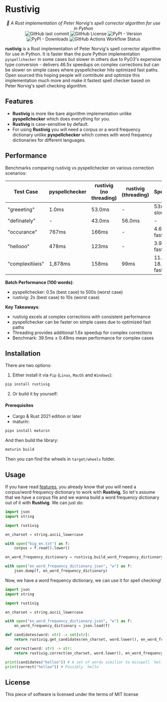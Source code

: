 # Rustivig

<p align="center">
    <em>🧙 A Rust implementation of Peter Norvig's spell corrector algorithm for use in Python</em>
    <br>
    <img alt="GitHub last commit" src="https://img.shields.io/github/last-commit/ashkanfeyzollahi/rustivig">
    <img alt="GitHub License" src="https://img.shields.io/github/license/ashkanfeyzollahi/rustivig">
    <img alt="PyPI - Version" src="https://img.shields.io/pypi/v/rustivig">
    <img alt="PyPI - Downloads" src="https://img.shields.io/pypi/dm/rustivig">
    <img alt="GitHub Actions Workflow Status" src="https://img.shields.io/github/actions/workflow/status/ashkanfeyzollahi/rustivig/CI.yml">
</p>

**rustivig** is a Rust implementation of Peter Norvig's spell corrector algorithm for use in Python.
It is faster than the pure Python implementation `pyspellchecker` in some cases but slower in others due to PyO3's expensive type conversion - delivers 46.5x speedups on complex corrections but can be slower on simple cases where pyspellchecker hits optimized fast paths. Open sourced this hoping people will
contribute and optimize this implementation much more and make it fastest spell checker based on
Peter Norvig's spell checking algorithm.

## Features

* **Rustivig** is more like bare algorithm implementation unlike **pyspellchecker** which does
everything for you.
* **Rustivig** is case-sensitive by default.
* For using **Rustivig** you will
need a corpus or a word frequency dictionary unlike **pyspellchecker** which comes with word
frequency dictionaries for different languages.

## Performance

Benchmarks comparing rustivig vs pyspellchecker on various correction scenarios:

| Test Case | pyspellchecker | rustivig (no threading) | rustivig (threading) | Speedup |
|-----------|----------------|-------------------------|---------------------|---------|
| "greeeting" | 1.0ms | 53.0ms | - | 53x slower |
| "definately" | - | 43.0ms | 56.0ms | - |
| "occurance" | 767ms | 166ms | - | 4.6x faster |
| "hellooo" | 478ms | 123ms | - | 3.9x faster |
| "complexitiieis" | 1,878ms | 158ms | 99ms | 11.9x-18.9x faster |

**Batch Performance (100 words)**:
- pyspellchecker: 0.5s (best case) to 500s (worst case)
- rustivig: 2s (best case) to 10s (worst case)

**Key Takeaways**:
- rustivig excels at complex corrections with consistent performance
- pyspellchecker can be faster on simple cases due to optimized fast paths
- Threading provides additional 1.6x speedup for complex corrections
- Benchmark: 39.5ms ± 0.49ms mean performance for complex cases

## Installation

There are two options:

1. Either install it via `Pip` (`Linux`, `MacOS` and `Windows`):

```bash
pip install rustivig
```

2. Or build it by yourself:

#### Prerequisites

* Cargo & Rust 2021 edition or later
* maturin:

```bash
pipx install maturin
```

And then build the library:

```bash
maturin build
```

Then you can find the wheels in `target/wheels` folder.

## Usage

If you have read [features](#features), you already know that you will need a corpus/word frequency
dictionary to work with **Rustivig**, So let's assume that we have a corpus file and we wanna build
a word frequency dictionary out of it with **Rustivig**. We can just do:

```py
import json
import string

import rustivig

en_charset = string.ascii_lowercase

with open("big_en.txt") as f:
    corpus = f.read().lower()

en_word_frequency_dictionary = rustivig.build_word_frequency_dictionary(en_charset, corpus)

with open("en_word_frequency_dictionary.json", "w") as f:
    json.dump(f, en_word_frequency_dictionary)
```

Now, we have a word frequency dictionary, we can use it for spell checking!

```py
import json
import string

import rustivig

en_charset = string.ascii_lowercase

with open("en_word_frequency_dictionary.json", "w") as f:
    en_word_frequency_dictionary = json.load(f)

def candidates(word: str) -> set[str]:
    return rustivig.get_candidates(en_charset, word.lower(), en_word_frequency_dictionary)

def correct(word: str) -> str:
    return rustivig.correct(en_charset, word.lower(), en_word_frequency_dictionary)

print(candidates("helloo")) # A set of words similiar to misspell `helloo` but is known
print(correct("helloo")) # Possibly `hello`
```

## License

This piece of software is licensed under the terms of MIT license
